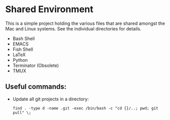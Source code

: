 # Shared Environment

This is a simple project holding the various files that are shared amongst the Mac and Linux systems. See the individual directories for details.

- Bash Shell
- EMACS
- Fish Shell
- LaTeX
- Python
- Terminator (Obsolete)
- TMUX


 ## Useful commands:
 
- Update all git projects in a directory:

  `find . -type d -name .git -exec /bin/bash -c "cd {}/..; pwd; git pull" \;`
